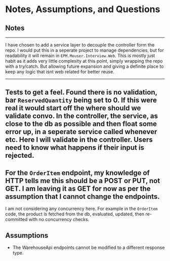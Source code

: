 # Notes, Assumptions, and Questions

## Notes
---
I have chosen to add a service layer to decouple the controller form the repo.
I would put this in a seperate project to manage dependencies, but for readability it will remain in `EPM.Mouser.Interview.Web`.
This is mostly just habit as it adds very little complexity at this point, simply wrapping the repo with a try/catch. But allowing future expansion and giving a definite place to keep any logic that isnt web related for better reuse.

---
Tests to get a feel.
Found there is no validation, bar `ReservedQuantity` being set to 0.
If this were real it would start off the where should we validate convo. In the controller, the service, as close to the db as possible and then float some error up, in a seperate service called whenever etc.
Here I will validate in the controller. Users need to know what happens if their input is rejected.
---
For the `OrderItem` endpoint, my knowledge of HTTP tells me this should be a POST or PUT, not GET.
I am leaving it as GET for now as per the assumption that I cannot change the endpoints.
---
I am not considering any concurrency here.
For example in the `OrderItem` code, the product is fetched from the db, evaluated, updated, then re-committed with no concurrency checks.

## Assumptions
- The WarehouseApi endpoints cannot be modified to a different response type.